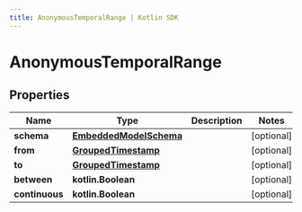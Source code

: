 ```yaml
---
title: AnonymousTemporalRange | Kotlin SDK
---
```




# AnonymousTemporalRange

## Properties
Name | Type | Description | Notes
------------ | ------------- | ------------- | -------------
**schema** | [**EmbeddedModelSchema**](EmbeddedModelSchema) |  |  [optional]
**from** | [**GroupedTimestamp**](GroupedTimestamp) |  |  [optional]
**to** | [**GroupedTimestamp**](GroupedTimestamp) |  |  [optional]
**between** | **kotlin.Boolean** |  |  [optional]
**continuous** | **kotlin.Boolean** |  |  [optional]




